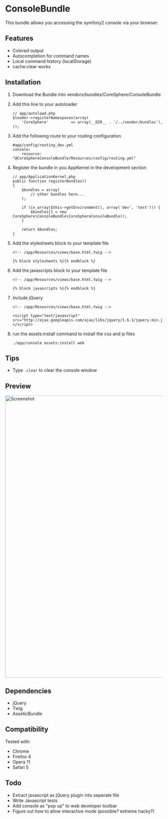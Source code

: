 ConsoleBundle
=============

This bundle allows you accessing the symfony2 console via your browser.

Features
--------

 * Colored output
 * Autocompletion for command names
 * Local command history (localStorage)
 * cache:clear works


Installation
------------

 1. Download the Bundle into vendors/bundles/CoreSphere/ConsoleBundle
 2. Add this line to your autoloader

        // app/autoload.php
        $loader->registerNamespaces(array(
            'CoreSphere'          => array(__DIR__ . '/../vendor/bundles'),
        ));

 3. Add the following route to your routing configuration

        #app/config/routing_dev.yml
        console:
            resource: "@CoreSphereConsoleBundle/Resources/config/routing.yml"

 4. Register the bundle in you AppKernel in the development section

        // app/ApplicationKernel.php
        public function registerBundles()
        {
            $bundles = array(
                // other bundles here...
            );

            if (in_array($this->getEnvironment(), array('dev', 'test'))) {
                $bundles[] = new CoreSphere\ConsoleBundle\CoreSphereConsoleBundle();
            }

            return $bundles;
        }

 5. Add the stylesheets block to your template file

        <!-- /app/Resources/views/base.html.twig -->

        {% block stylesheets %}{% endblock %}

 6. Add the javascripts block to your template file

        <!-- /app/Resources/views/base.html.twig -->

        {% block javascripts %}{% endblock %}

 7. Include jQuery

        <!-- /app/Resources/views/base.html.twig -->

        <script type="text/javascript" src="http://ajax.googleapis.com/ajax/libs/jquery/1.6.1/jquery.min.js"></script>


 8. run the assets:install command to install the css and js files

        ./app/console assets:install web

Tips
----

 * Type ```.clear``` to clear the console window

Preview
-------

<img src="http://static.laszlokorte.de/github/coresphere_console.png" width="900" alt="Screenshot" />


Dependencies
------------

 * jQuery
 * Twig
 * AsseticBundle

Compatibility
-------------

Tested with:

 * Chrome
 * Firefox 4
 * Opera 11
 * Safari 5

Todo
----

 * Extract javascript as jQuery plugin into seperate file
 * Write Javascript tests
 * Add console as "pop up" to web developer toolbar
 * Figure out how to allow interactive mode (possible? extreme hacky?)